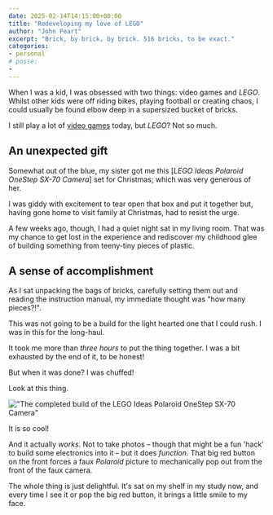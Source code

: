 ```yaml
---
date: 2025-02-14T14:15:00+00:00
title: "Redeveloping my love of LEGO"
author: "John Peart"
excerpt: "Brick, by brick, by brick. 516 bricks, to be exact."
categories:
- personal
# posse:
- 
---
```


When I was a kid, I was obsessed with two things: video games and *LEGO*. Whilst other kids were off riding bikes, playing football or creating chaos, I could usually be found elbow deep in a supersized bucket of bricks.

I still play a lot of [video games](/games) today, but *LEGO*? Not so much.

## An unexpected gift

Somewhat out of the blue, my sister got me this [*LEGO Ideas Polaroid OneStep SX-70 Camera*] set for Christmas; which was very generous of her.

I was giddy with excitement to tear open that box and put it together but, having gone home to visit family at Christmas, had to resist the urge.

A few weeks ago, though, I had a quiet night sat in my living room. That was my chance to get lost in the experience and rediscover my childhood glee of building something from teeny-tiny pieces of plastic.

## A sense of accomplishment 

As I sat unpacking the bags of bricks, carefully setting them out and reading the instruction manual, my immediate thought was "how many pieces?!".

This was not going to be a build for the light hearted one that I could rush. I was in this for the long-haul.

It took me more than *three hours* to put the thing together. I was a bit exhausted by the end of it, to be honest!

But when it was done? I was chuffed!

Look at this thing.

!["The completed build of the LEGO Ideas Polaroid OneStep SX-70 Camera"](/assets/images/posts/2025/02/14/redeveloping-my-love-of-lego/lego-camera.jpeg)

It is so cool! 

And it actually *works*. Not to take photos – though that might be a fun 'hack' to build some electronics into it – but it does *function*. That big red button on the front forces a faux *Polaroid* picture to mechanically pop out from the front of the faux camera.

The whole thing is just delightful. It's sat on my shelf in my study now, and every time I see it or pop the big red button, it brings a little smile to my face.